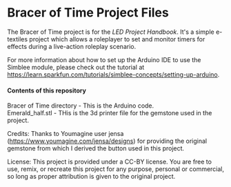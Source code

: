 Bracer of Time Project Files
============================

The Bracer of Time project is for the *LED Project Handbook*. It's a simple
e-textiles project which allows a roleplayer to set and monitor timers for
effects during a live-action roleplay scenario.

For more information about how to set up the Arduino IDE to use the Simblee
module, please check out the tutorial at https://learn.sparkfun.com/tutorials/simblee-concepts/setting-up-arduino.

#### Contents of this repository
Bracer of Time directory - This is the Arduino code.  
Emerald_half.stl - THis is the 3d printer file for the gemstone used in the 
project.

Credits: Thanks to Youmagine user jensa
(https://www.youmagine.com/jensa/designs) for providing the original gemstone
from which I derived the button used in this project.

License: This project is provided under a CC-BY license. You are free to use,
remix, or recreate this project for any purpose, personal or commercial, so
long as proper attribution is given to the original project.
